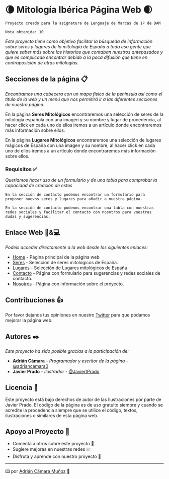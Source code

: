 # 🌘 Mitología Ibérica Página Web 🌒

```
Proyecto creado para la asignatura de Lenguaje de Marcas de 1º de DAM
```
```
Nota obtenida: 10
```

_Este proyecto tiene como objetivo facilitar la búsqueda de información sobre seres y lugares de la mitología de España a toda esa gente que quiere saber más sobre las historias que contaban nuestros antepasados y que es complicado encontrar debido a la poca difusión que tiene en contraposición de otras mitologías._

## Secciones de la página 📋

_Encontramos una cabecera con un mapa físico de la península así como el título de la web y un menú que nos permitirá ir a las diferentes secciones de nuestra página._

En la página **Seres Mitológicos** encontraremos una selección de seres de la mitología española con una imagen y su nombre y lugar de procedencia, al hacer click en cada uno de ellos iremos a un artículo donde encontraremos más información sobre ellos.

En la página **Lugares Mitológicos** encontraremos una selección de lugares mágicos de España con una imagen y su nombre, al hacer click en cada uno de ellos iremos a un artículo donde encontraremos más información sobre ellos.

### Requisitos ✅

_Queriamos hacer uso de un formulario y de una tabla para comprobar la capacidad de creación de estos_

```
En la sección de contacto podemos encontrar un formulario para proponer nuevos seres y lugares para añadir a nuestra página.
```

```
En la sección de contacto podemos encontrar una tabla con nuestras redes sociales y facilitar el contacto con nosotros para vuestras dudas y sugerencias.
```

## Enlace Web 📱&💻

_Podeis acceder directamente a la web desde los siguientes enlaces:_

* [Home](https://adriancamaramunoz.github.io/index.html) - Página principal de la página web
* [Seres](https://adriancamaramunoz.github.io/Seres.html) - Seleccion de seres mitológicos de España.
* [Lugares](https://adriancamaramunoz.github.io/Lugares.html) - Selección de Lugares mitológicos de España
* [Contacto](https://adriancamaramunoz.github.io/Contacto.html) - Página con formulario para sugerencias y redes sociales de contacto.
* [Nosotros](https://adriancamaramunoz.github.io/Nosotros.html) - Página con información sobre el proyecto.

## Contribuciones 👍 

Por favor dejanos tus opiniones en nuestro [Twitter](https://twitter.com/adriancamara0) para que podamos mejorar la página web.

## Autores ✒️

_Este proyecto ha sido posible gracias a la participación de:_

* **Adrián Cámara** - *Programador y escritor de la página* - [@adriancamara0](https://twitter.com/adriancamara0)
* **Javier Prado** - *Ilustrador* - [@JaviertPrado](https://twitter.com/JaviertPrado)

## Licencia 📜

Este proyecto está bajo derechos de autor de las Ilustraciones por parte de Javier Prado. 
El código de la página es de uso gratuito siempre y cuando se acredite la procedencia siempre que se utilice el código, textos, ilustraciones o similares de esta página web.

## Apoyo al Proyecto 🎁

* Comenta a otros sobre este proyecto 📢
* Sugiere mejoras en nuestras redes 💹
* Disfruta y aprende con nuestro proyecto 🔎

---
⌨️ por [Adrián Cámara Muñoz](https://twitter.com/adriancamara0) 💛
